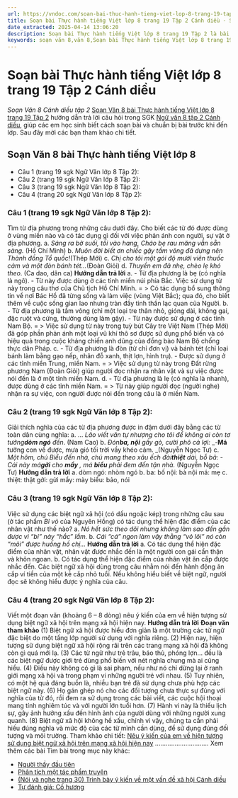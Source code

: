 ```yaml
---
url: https://vndoc.com/soan-bai-thuc-hanh-tieng-viet-lop-8-trang-19-tap-2-canh-dieu-314510
title: Soạn bài Thực hành tiếng Việt lớp 8 trang 19 Tập 2 Cánh diều - Soạn Văn 8 Cánh diều tập 2 - VnDoc.com
date_extracted: 2025-04-14 13:06:20
description: Soạn bài Thực hành tiếng Việt lớp 8 trang 19 Tập 2 là bài soạn mẫu thuộc chương trình Ngữ văn lớp 8, học kì 2. Mời các bạn cùng tham khảo bài soạn để chuẩn bị cho bài học sắp tới của mình.
keywords: soạn văn 8,văn 8,Soạn bài Thực hành tiếng Việt lớp 8 trang 19 Tập 2,ngữ văn 8,soan van 8,soạn văn lớp 8,giải văn 8,soạn văn 8 tập 1,soạn văn 8 Thực hành tiếng Việt lớp 8 trang 19 Tập 2,soạn Thực hành tiếng Việt lớp 8 trang 19 Tập 2,soạn văn 8 cánh diều,văn 8 cánh diều,ngữ văn 8 cánh diều,soạn Thực hành tiếng Việt lớp 8 trang 19 Tập 2 cánh diều,soạn văn 8 bài Thực hành tiếng Việt lớp 8 trang 19 Tập 2
---
```


# Soạn bài Thực hành tiếng Việt lớp 8 trang 19 Tập 2 Cánh diều
 _Soạn Văn 8 Cánh diều tập 2_
[Soạn Văn 8 bài Thực hành tiếng Việt lớp 8 trang 19 Tập 2](<https://vndoc.com/soan-bai-thuc-hanh-tieng-viet-lop-8-trang-19-tap-2-canh-dieu-314510>) hướng dẫn trả lời câu hỏi trong SGK [Ngữ văn 8 tập 2 Cánh diều](<https://vndoc.com/ngu-van-8-canh-dieu>), giúp các em học sinh biết cách soạn bài và chuẩn bị bài trước khi đến lớp. Sau đây mời các bạn tham khảo chi tiết.
## Soạn Văn 8 bài Thực hành tiếng Việt lớp 8
  * Câu 1 \(trang 19 sgk Ngữ Văn lớp 8 Tập 2\):
  * Câu 2 \(trang 19 sgk Ngữ Văn lớp 8 Tập 2\):
  * Câu 3 \(trang 19 sgk Ngữ Văn lớp 8 Tập 2\):
  * Câu 4 \(trang 20 sgk Ngữ Văn lớp 8 Tập 2\):

### **Câu 1 \(trang 19 sgk Ngữ Văn lớp 8 Tập 2\):**
Tìm từ địa phương trong những câu dưới đây. Cho biết các từ đó được dùng ở vùng miền nào và có tác dụng gì đối với việc phản ánh con người, sự vật ở địa phương.
a. _Sáng ra bờ suối, tối vào hang,_
_Cháo bẹ rau măng vẫn sẵn sàng._
\(Hồ Chí Minh\)
b. _Muôn đời biết ơn chiếc gậy tầm vông đã dựng nên Thành đồng Tổ quốc\!_\(Thép Mới\)
c. _Chị cho tôi một gói độ mười viên thuốc cảm và một đòn bánh tét…_\(Đoàn Giỏi\)
d. _Thuyền em đã nhẹ, chèo lẹ khó theo_. \(Ca dao, dân ca\)
**Hướng dẫn trả lời**
a.
\- Từ địa phương là bẹ \(có nghĩa là ngô\).
\- Từ này được dùng ở các tỉnh miền núi phía Bắc. Việc sử dụng từ này trong câu thơ của Chủ tịch Hồ Chí Minh.
= > Có tác dụng bổ sung thông tin về nơi Bác Hồ đã từng sống và làm việc \(vùng Việt Bắc\); qua đó, cho biết thêm về cuộc sống gian lao nhưng tràn đầy tinh thần lạc quan của Người.
b.
\- Từ địa phương là tầm vông \(chỉ một loại tre thân nhỏ, gióng dài, không gai, đặc ruột và cứng, thường dùng làm gậy\).
\- Từ này được sử dụng ở các tỉnh Nam Bộ.
= > Việc sử dụng từ này trong tuỳ bút Cây tre Việt Nam \(Thép Mới\) đã góp phần phản ánh một loại vũ khí thô sơ được sử dụng phổ biến và có hiệu quả trong cuộc kháng chiến anh dũng của đồng bào Nam Bộ chống thực dân Pháp.
c.
\- Từ địa phương là đòn \(từ chỉ đơn vị\) và bánh tét \(chỉ loại bánh làm bằng gạo nếp, nhân đỗ xanh, thịt lợn, hình trụ\).
\- Được sử dụng ở các tỉnh miền Trung, miền Nam.
= > Việc sử dụng từ này trong Đất rừng phương Nam \(Đoàn Giỏi\) giúp người đọc nhận ra nhân vật và sự việc được nói đến là ở một tỉnh miền Nam.
d.
\- Từ địa phương là lẹ \(có nghĩa là nhanh\), được dùng ở các tỉnh miền Nam.
= > Từ này giúp người đọc \(người nghe\) nhận ra sự việc, con người được nói đến trong câu là ở miền Nam.
### **Câu 2 \(trang 19 sgk Ngữ Văn lớp 8 Tập 2\):**
Giải thích nghĩa của các từ địa phương được in đậm dưới đây bằng các từ toàn dân cùng nghĩa:
a. … _Lão viết văn tự nhượng cho tôi để không ai còn tơ tưởng**dòm ngó** đến_. \(Nam Cao\)
b. _Đón**ba, nội** gầy gò, cười phô cả lợi:_
_-**Má** tưởng con về được, mưa gió tối trời vầy khéo cảm. _\(Nguyễn Ngọc Tư\)
c. _Một hôm, chú Biểu đến nhà, chú mang theo xâu ếch đài**thiệt** dài, bỗ bã:_
_\- Cái này má**gởi** cho **mầy** , má **biểu** phải đem đến tận nhà._ \(Nguyễn Ngọc Tư\)
**Hướng dẫn trả lời**
a. dòm ngó: nhòm ngó
b. ba: bố
nội: bà nội
má: mẹ
c. thiệt: thật
gởi: gửi
mầy: mày
biểu: bảo, nói
### **Câu 3 \(trang 19 sgk Ngữ Văn lớp 8 Tập 2\):**
Việc sử dụng các biệt ngữ xã hội \(có dấu ngoặc kép\) trong những câu sau \(ở tác phẩm _Bỉ vỏ_ của Nguyên Hồng\) có tác dụng thể hiện đặc điểm của các nhân vật như thế nào?
a. _Nó hết sức theo dõi nhưng không làm sao đến gần được vì “bỉ” này “hắc” lắm._
b. _Cái “cá” ngon làm vậy thằng “vỏ lõi” nó còn “mõi” được huống hồ chị…_
**Hướng dẫn trả lời**
a. Có tác dụng thể hiện đặc điểm của nhân vật, nhân vật được nhắc đến là một người con gái cẩn thận và khôn ngoan.
b. Có tác dụng thể hiện đặc điểm của nhân vật ăn cắp được nhắc đến. Các biệt ngữ xã hội dùng trong câu nhằm nói đến hành động ăn cắp ví tiền của một kẻ cắp nhỏ tuổi. Nếu không hiểu biết về biệt ngữ, người đọc sẽ không hiểu được ý nghĩa của câu.
### **Câu 4 \(trang 20 sgk Ngữ Văn lớp 8 Tập 2\):**
Viết một đoạn văn \(khoảng 6 – 8 dòng\) nêu ý kiến của em về hiện tượng sử dụng biệt ngữ xã hội trên mạng xã hội hiện nay.
**Hướng dẫn trả lời**
**Đoạn văn tham khảo**
\(1\) Biệt ngữ xã hội được hiểu đơn giản là một trường các từ ngữ đặc biệt do một tầng lớp người sử dụng với nghĩa riêng. \(2\) Hiện nay, hiện tượng sử dụng biệt ngữ xã hội rộng rãi trên các trang mạng xã hội đã không còn gì quá mới lạ. \(3\) Các từ ngữ như trẻ trâu, báo thủ, phóng lợn… đều là các biệt ngữ được giới trẻ dùng phổ biến với nét nghĩa chung mà ai cũng hiểu. \(4\) Điều này không có gì là sai phạm, nếu như nó chỉ dừng lại ở ranh giới mạng xã hội và trong phạm vi những người trẻ với nhau. \(5\) Tuy nhiên, có một hệ quả đáng buồn là, nhiều bạn trẻ đã sử dụng chưa phù hợp các biệt ngữ này. \(6\) Họ gán ghép nó cho các đối tượng chưa thực sự đúng với nghĩa của từ đó, rồi đem ra sử dụng trong các bài viết, các cuộc hội thoại mang tính nghiêm túc và với người lớn tuổi hơn. \(7\) Hành vi này là thiếu lịch sự, gây ảnh hưởng xấu đến hình ảnh của người dùng với những người xung quanh. \(8\) Biệt ngữ xã hội không hề xấu, chính vì vậy, chúng ta cần phải hiếu đúng nghĩa và mức độ của các từ mình cần dùng, để sử dụng đúng đối tượng và môi trường.
Tham khảo chi tiết: [Nêu ý kiến của em về hiện tượng sử dụng biệt ngữ xã hội trên mạng xã hội hiện nay](<https://vndoc.com/neu-y-kien-ve-hien-tuong-su-dung-biet-ngu-xa-hoi-tren-mang-xa-hoi-hien-nay-lop-8-296774>)
..............................
Xem thêm các bài Tìm bài trong mục này khác:
  * [Người thầy đầu tiên](</soan-bai-nguoi-thay-dau-tien-canh-dieu-314512>)
  * [Phân tích một tác phẩm truyện](</soan-bai-phan-tich-mot-tac-pham-truyen-314514>)
  * [\(Nói và nghe trang 30\) Trình bày ý kiến về một vấn đề xã hội Cánh diều](</soan-bai-noi-va-nghe-trang-30-trinh-bay-y-kien-ve-mot-van-de-xa-hoi-canh-dieu-314515>)
  * [Tự đánh giá: Cố hương](</soan-bai-tu-danh-gia-co-huong-314517>)

